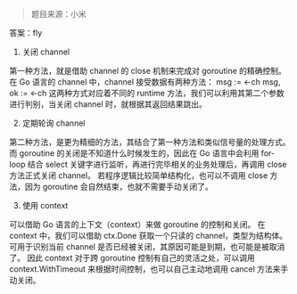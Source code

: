 > 题目来源：小米

答案：fly

1. 关闭 channel

第一种方法，就是借助 channel 的 close 机制来完成对 goroutine 的精确控制。
在 Go 语言的 channel 中，channel 接受数据有两种方法：
msg := <-ch
msg, ok := <-ch
这两种方式对应着不同的 runtime 方法，我们可以利用其第二个参数进行判别，当关闭 channel 时，就根据其返回结果跳出。

2. 定期轮询 channel

第二种方法，是更为精细的方法，其结合了第一种方法和类似信号量的处理方式。
而 goroutine 的关闭是不知道什么时候发生的，因此在 Go 语言中会利用 for-loop 结合 select 关键字进行监听，再进行完毕相关的业务处理后，再调用 close 方法正式关闭 channel。
若程序逻辑比较简单结构化，也可以不调用 close 方法，因为 goroutine 会自然结束，也就不需要手动关闭了。

3. 使用 context

可以借助 Go 语言的上下文（context）来做 goroutine 的控制和关闭。
在 context 中，我们可以借助 ctx.Done 获取一个只读的 channel，类型为结构体。可用于识别当前 channel 是否已经被关闭，其原因可能是到期，也可能是被取消了。
因此 context 对于跨 goroutine 控制有自己的灵活之处，可以调用 context.WithTimeout 来根据时间控制，也可以自己主动地调用 cancel 方法来手动关闭。